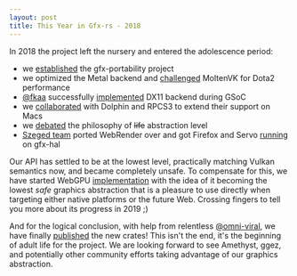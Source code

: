 ```yaml
---
layout: post
title: This Year in Gfx-rs - 2018
---
```


In 2018 the project left the nursery and entered the adolescence period:
  - we [established](https://gfx-rs.github.io/2018/04/09/vulkan-portability.html) the gfx-portability project
  - we optimized the Metal backend and [challenged](https://gfx-rs.github.io/2018/08/10/dota2-macos-performance.html) MoltenVK for Dota2 performance
  - [@fkaa](https://github.com/fkaa) successfully [implemented](https://gfx-rs.github.io/2018/08/14/gsoc.html) DX11 backend during GSoC
  - we [collaborated](https://gfx-rs.github.io/2018/09/03/rpcs3-dolphin.html) with Dolphin and RPCS3 to extend their support on Macs
  - we [debated](https://github.com/gfx-rs/gfx/issues/2206) the philosophy of ~~life~~ abstraction level
  - [Szeged team](https://github.com/szeged) ported WebRender over and got Firefox and Servo [running](https://github.com/kvark/slides/blob/master/FirefoxOnGFX_OrlandoAllHands.pdf) on gfx-hal

Our API has settled to be at the lowest level, practically matching Vulkan semantics now, and became completely unsafe. To compensate for this, we have started WebGPU [implementation](https://github.com/gfx-rs/wgpu) with the idea of it becoming the lowest *safe* graphics abstraction that is a pleasure to use directly when targeting either native platforms or the future Web. Crossing fingers to tell you more about its progress in 2019 ;)

And for the logical conclusion, with help from relentless [@omni-viral](https://github.com/omni-viral), we have finally [published](https://crates.io/crates/gfx-hal/0.1.0) the new crates! This isn't the end, it's the beginning of adult life for the project. We are looking forward to see Amethyst, ggez, and potentially other community efforts taking advantage of our graphics abstraction.
